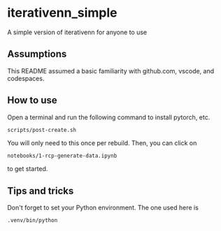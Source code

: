 # iterativenn_simple
A simple version of iterativenn for anyone to use

## Assumptions

This README assumed a basic familiarity with github.com, vscode, and codespaces.

## How to use

Open a terminal and run the following command to install pytorch, etc.

```bash
scripts/post-create.sh
```

You will only need to this once per rebuild.  Then, you can click on

```
notebooks/1-rcp-generate-data.ipynb
```
to get started.

## Tips and tricks

Don't forget to set your Python environment.  The one used here is

```
.venv/bin/python
```
